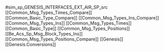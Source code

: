 #sim_sp_GENESIS_INTERFACES_EXT_AIR_SP_src
[[Common_Msg_Types_Times_Compare]]
[[Common_Basic_Type_Compare]]
[[Common_Msg_Types_Ins_Compare]]
[[Common_Msg_Types_Ins]]
[[Common_Msg_Types_Times]]
[[Common_Basic_Type]]
[[Common_Msg_Types_Positions]]
[[Be_Acs_Sp_Msg_Block_Types_Ins]]
[[Common_Msg_Types_Positions_Compare]]
[[Genesis]]
[[Genesis.Conversions]]
